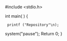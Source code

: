 #include <stdio.h>


int main( ) {
     
     printf ("Repository"\n);
     
 system("pause"); 
 Return 0;
 }
